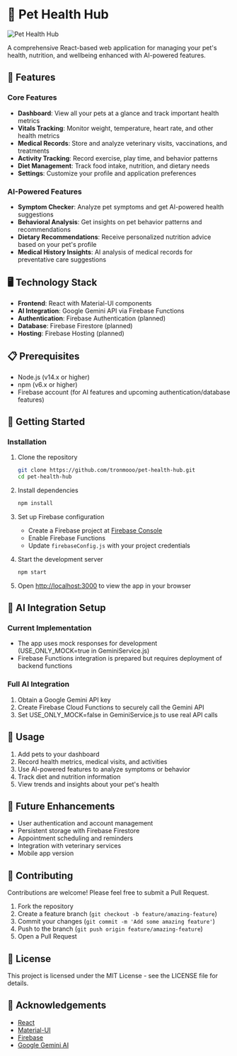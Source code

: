 # 🐾 Pet Health Hub

![Pet Health Hub](https://img.shields.io/badge/Status-Development-blue)

A comprehensive React-based web application for managing your pet's health, nutrition, and wellbeing enhanced with AI-powered features.

## 🌟 Features

### Core Features
- **Dashboard**: View all your pets at a glance and track important health metrics
- **Vitals Tracking**: Monitor weight, temperature, heart rate, and other health metrics
- **Medical Records**: Store and analyze veterinary visits, vaccinations, and treatments
- **Activity Tracking**: Record exercise, play time, and behavior patterns
- **Diet Management**: Track food intake, nutrition, and dietary needs
- **Settings**: Customize your profile and application preferences

### AI-Powered Features
- **Symptom Checker**: Analyze pet symptoms and get AI-powered health suggestions
- **Behavioral Analysis**: Get insights on pet behavior patterns and recommendations
- **Dietary Recommendations**: Receive personalized nutrition advice based on your pet's profile
- **Medical History Insights**: AI analysis of medical records for preventative care suggestions

## 🖥️ Technology Stack

- **Frontend**: React with Material-UI components
- **AI Integration**: Google Gemini API via Firebase Functions
- **Authentication**: Firebase Authentication (planned)
- **Database**: Firebase Firestore (planned)
- **Hosting**: Firebase Hosting (planned)

## 📋 Prerequisites

- Node.js (v14.x or higher)
- npm (v6.x or higher)
- Firebase account (for AI features and upcoming authentication/database features)

## 🚀 Getting Started

### Installation

1. Clone the repository
   ```bash
   git clone https://github.com/tronmooo/pet-health-hub.git
   cd pet-health-hub
   ```

2. Install dependencies
   ```bash
   npm install
   ```

3. Set up Firebase configuration
   - Create a Firebase project at [Firebase Console](https://console.firebase.google.com/)
   - Enable Firebase Functions
   - Update `firebaseConfig.js` with your project credentials

4. Start the development server
   ```bash
   npm start
   ```

5. Open [http://localhost:3000](http://localhost:3000) to view the app in your browser

## 🔧 AI Integration Setup

### Current Implementation
- The app uses mock responses for development (USE_ONLY_MOCK=true in GeminiService.js)
- Firebase Functions integration is prepared but requires deployment of backend functions

### Full AI Integration
1. Obtain a Google Gemini API key
2. Create Firebase Cloud Functions to securely call the Gemini API
3. Set USE_ONLY_MOCK=false in GeminiService.js to use real API calls

## 📱 Usage

1. Add pets to your dashboard
2. Record health metrics, medical visits, and activities
3. Use AI-powered features to analyze symptoms or behavior
4. Track diet and nutrition information
5. View trends and insights about your pet's health

## 📝 Future Enhancements

- User authentication and account management
- Persistent storage with Firebase Firestore
- Appointment scheduling and reminders
- Integration with veterinary services
- Mobile app version

## 🤝 Contributing

Contributions are welcome! Please feel free to submit a Pull Request.

1. Fork the repository
2. Create a feature branch (`git checkout -b feature/amazing-feature`)
3. Commit your changes (`git commit -m 'Add some amazing feature'`)
4. Push to the branch (`git push origin feature/amazing-feature`)
5. Open a Pull Request

## 📄 License

This project is licensed under the MIT License - see the LICENSE file for details.

## 🙏 Acknowledgements

- [React](https://reactjs.org/)
- [Material-UI](https://mui.com/)
- [Firebase](https://firebase.google.com/)
- [Google Gemini AI](https://ai.google.dev/)
